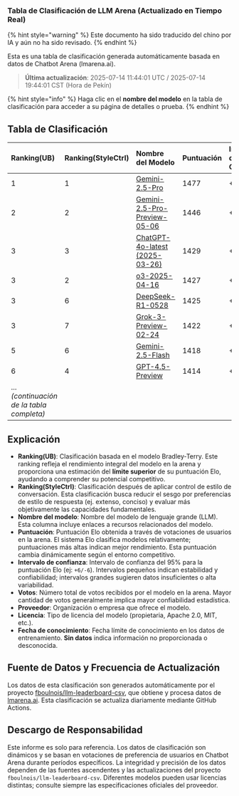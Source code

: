 ### Tabla de Clasificación de LLM Arena (Actualizado en Tiempo Real)


{% hint style="warning" %}
Este documento ha sido traducido del chino por IA y aún no ha sido revisado.
{% endhint %}




Esta es una tabla de clasificación generada automáticamente basada en datos de Chatbot Arena (lmarena.ai).

> **Última actualización**: 2025-07-14 11:44:01 UTC / 2025-07-14 19:44:01 CST (Hora de Pekín)

{% hint style="info" %}
Haga clic en el **nombre del modelo** en la tabla de clasificación para acceder a su página de detalles o prueba.
{% endhint %}

## Tabla de Clasificación

| Ranking(UB) | Ranking(StyleCtrl) | Nombre del Modelo                                                                                                                      | Puntuación | Intervalo de Confianza | Votos     | Proveedor             | Licencia                     | Fecha de Conocimiento |
|:------------|:---------------------|:---------------------------------------------------------------------------------------------------------------------------------------|:-----------|:------------------------|:----------|:----------------------|:----------------------------|:----------------------|
| 1           | 1                    | [Gemini-2.5-Pro](http://aistudio.google.com/app/prompts/new_chat?model=gemini-2.5-pro)                                               | 1477       | +5/-5                   | 15,769    | Google               | Propietario                 | Sin datos            |
| 2           | 2                    | [Gemini-2.5-Pro-Preview-05-06](http://aistudio.google.com/app/prompts/new_chat?model=gemini-2.5-pro-preview-05-06)                     | 1446       | +4/-5                   | 13,997    | Google               | Propietario                 | Sin datos            |
| 3           | 3                    | [ChatGPT-4o-latest (2025-03-26)](https://x.com/OpenAI/status/1905331956856050135)                                                     | 1429       | +4/-4                   | 24,237    | OpenAI               | Propietario                 | Sin datos            |
| 3           | 2                    | [o3-2025-04-16](https://openai.com/index/introducing-o3-and-o4-mini/)                                                                 | 1427       | +3/-4                   | 21,965    | OpenAI               | Propietario                 | Sin datos            |
| 3           | 6                    | [DeepSeek-R1-0528](https://api-docs.deepseek.com/news/news250528)                                                                     | 1425       | +4/-5                   | 12,847    | DeepSeek             | MIT                         | Sin datos            |
| 3           | 7                    | [Grok-3-Preview-02-24](https://x.ai/blog/grok-3)                                                                                      | 1422       | +3/-4                   | 25,763    | xAI                  | Propietario                 | Sin datos            |
| 5           | 6                    | [Gemini-2.5-Flash](http://aistudio.google.com/app/prompts/new_chat?model=gemini-2.5-flash)                                           | 1418       | +4/-4                   | 21,209    | Google               | Propietario                 | Sin datos            |
| 6           | 4                    | [GPT-4.5-Preview](https://openai.com/index/introducing-gpt-4-5/)                                                                      | 1414       | +5/-4                   | 15,271    | OpenAI               | Propietario                 | Sin datos            |
| ... *(continuación de la tabla completa)*                                                                                                                                                           |

## Explicación

- **Ranking(UB)**: Clasificación basada en el modelo Bradley-Terry. Este ranking refleja el rendimiento integral del modelo en la arena y proporciona una estimación del **límite superior** de su puntuación Elo, ayudando a comprender su potencial competitivo.
- **Ranking(StyleCtrl)**: Clasificación después de aplicar control de estilo de conversación. Esta clasificación busca reducir el sesgo por preferencias de estilo de respuesta (ej. extenso, conciso) y evaluar más objetivamente las capacidades fundamentales.
- **Nombre del modelo**: Nombre del modelo de lenguaje grande (LLM). Esta columna incluye enlaces a recursos relacionados del modelo.
- **Puntuación**: Puntuación Elo obtenida a través de votaciones de usuarios en la arena. El sistema Elo clasifica modelos relativamente; puntuaciones más altas indican mejor rendimiento. Esta puntuación cambia dinámicamente según el entorno competitivo.
- **Intervalo de confianza**: Intervalo de confianza del 95% para la puntuación Elo (ej: `+6/-6`). Intervalos pequeños indican estabilidad y confiabilidad; intervalos grandes sugieren datos insuficientes o alta variabilidad.
- **Votos**: Número total de votos recibidos por el modelo en la arena. Mayor cantidad de votos generalmente implica mayor confiabilidad estadística.
- **Proveedor**: Organización o empresa que ofrece el modelo.
- **Licencia**: Tipo de licencia del modelo (propietaria, Apache 2.0, MIT, etc.).
- **Fecha de conocimiento**: Fecha límite de conocimiento en los datos de entrenamiento. **Sin datos** indica información no proporcionada o desconocida.

## Fuente de Datos y Frecuencia de Actualización

Los datos de esta clasificación son generados automáticamente por el proyecto [fboulnois/llm-leaderboard-csv](https://github.com/fboulnois/llm-leaderboard-csv), que obtiene y procesa datos de [lmarena.ai](https://lmarena.ai/). Esta clasificación se actualiza diariamente mediante GitHub Actions.

## Descargo de Responsabilidad

Este informe es solo para referencia. Los datos de clasificación son dinámicos y se basan en votaciones de preferencia de usuarios en Chatbot Arena durante períodos específicos. La integridad y precisión de los datos dependen de las fuentes ascendentes y las actualizaciones del proyecto `fboulnois/llm-leaderboard-csv`. Diferentes modelos pueden usar licencias distintas; consulte siempre las especificaciones oficiales del proveedor.